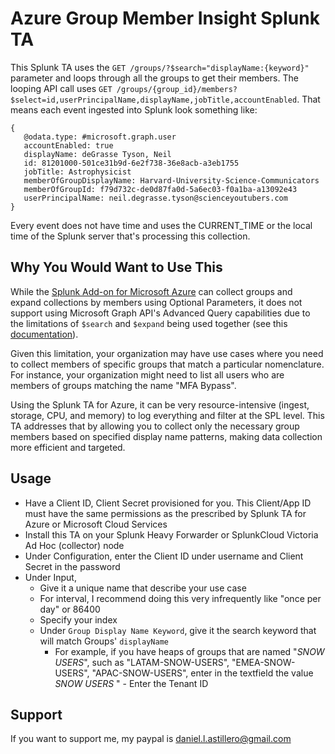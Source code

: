 # Azure Group Member Insight Splunk TA

This Splunk TA uses the `GET /groups/?$search="displayName:{keyword}"` parameter and loops through all the groups to get their members. The looping API call uses `GET /groups/{group_id}/members?$select=id,userPrincipalName,displayName,jobTitle,accountEnabled`. That means each event ingested into Splunk look something like:

```
{
   @odata.type: #microsoft.graph.user
   accountEnabled: true
   displayName: deGrasse Tyson, Neil 
   id: 81201000-501ce31b9d-6e2f738-36e8acb-a3eb1755
   jobTitle: Astrophysicist
   memberOfGroupDisplayName: Harvard-University-Science-Communicators
   memberOfGroupId: f79d732c-de0d87fa0d-5a6ec03-f0a1ba-a13092e43
   userPrincipalName: neil.degrasse.tyson@scienceyoutubers.com
}
```

Every event does not have time and uses the CURRENT_TIME or the local time of the Splunk server that's processing this collection.

## Why You Would Want to Use This
While the [Splunk Add-on for Microsoft Azure](https://splunkbase.splunk.com/app/3757) can collect groups and expand collections by members using Optional Parameters, it does not support using Microsoft Graph API's Advanced Query capabilities due to the limitations of `$search` and `$expand` being used together (see this [documentation](https://learn.microsoft.com/en-us/graph/aad-advanced-queries?tabs=http#query-scenarios-that-require-advanced-query-capabilities)).

Given this limitation, your organization may have use cases where you need to collect members of specific groups that match a particular nomenclature. For instance, your organization might need to list all users who are members of groups matching the name "MFA Bypass". 

Using the Splunk TA for Azure, it can be very resource-intensive (ingest, storage, CPU, and memory) to log everything and filter at the SPL level. This TA addresses that by allowing you to collect only the necessary group members based on specified display name patterns, making data collection more efficient and targeted.

## Usage
- Have a Client ID, Client Secret provisioned for you. This Client/App ID must have the same permissions as the prescribed by Splunk TA for Azure or Microsoft Cloud Services
- Install this TA on your Splunk Heavy Forwarder or SplunkCloud Victoria Ad Hoc (collector) node
- Under Configuration, enter the Client ID under username and Client Secret in the password
- Under Input, 
   - Give it a unique name that describe your use case
   - For interval, I recommend doing this very infrequently like "once per day" or 86400
   - Specify your index
   - Under `Group Display Name Keyword`, give it the search keyword that will match Groups' `displayName`
      - For example, if you have heaps of groups that are named "*SNOW USERS*", such as "LATAM-SNOW-USERS", "EMEA-SNOW-USERS", "APAC-SNOW-USERS", enter in the textfield the value _SNOW USERS_
"   - Enter the Tenant ID

## Support
If you want to support me, my paypal is daniel.l.astillero@gmail.com